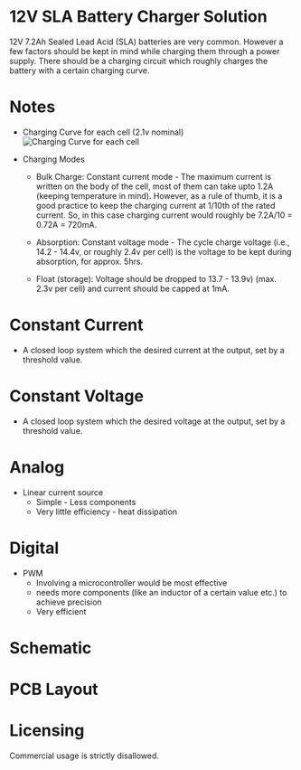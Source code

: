 # 12V SLA Battery Charger Solution

12V 7.2Ah Sealed Lead Acid (SLA) batteries are very common. However a few factors should be kept in mind while charging them through a power supply. There should be a charging circuit which roughly charges the battery with a certain charging curve.

# Notes
- Charging Curve for each cell (2.1v nominal) <br>
![Charging Curve for each cell](https://user-images.githubusercontent.com/55695557/184611809-51fbf34d-32c2-4fb5-a518-fec1e4586fb7.jpg)

- Charging Modes
    
    - Bulk Charge:
    Constant current mode - The maximum current is written on the body of the cell, most of them can take upto 1.2A (keeping temperature in mind). However, as a rule of thumb, it is a good practice to keep the charging current at 1/10th of the rated current. So, in this case charging current would roughly be 7.2A/10 = 0.72A = 720mA.

    - Absorption:
    Constant voltage mode - The cycle charge voltage (i.e., 14.2 - 14.4v, or roughly 2.4v per cell) is the voltage to be kept during absorption, for approx. 5hrs.

    - Float (storage):
    Voltage should be dropped to 13.7 - 13.9v) (max. 2.3v per cell) and current should be capped at 1mA.


# Constant Current
- A closed loop system which the desired current at the output, set by a threshold value.

# Constant Voltage
- A closed loop system which the desired voltage at the output, set by a threshold value.

# Analog
- Linear current source
    - Simple - Less components
    - Very little efficiency - heat dissipation
# Digital
- PWM
    - Involving a microcontroller would be most effective
    - needs more components (like an inductor of a certain value etc.) to achieve precision
    - Very efficient

# Schematic

# PCB Layout

# Licensing
Commercial usage is strictly disallowed.
